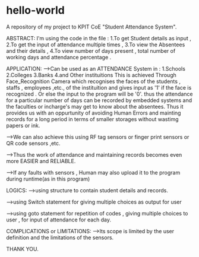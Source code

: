 # hello-world
A repository of my project to KPIT CoE "Student Attendance System".

ABSTRACT:
I'm using the code in the file : 
1.To get Student details as input ,
2.To get the input of attendance multiple times ,
3.To view the Absentees and their details ,
4.To view number of days present , total number of working days and attendance percentage .

APPLICATION:
-->Can be used as an ATTENDANCE System in :
   1.Schools
   2.Colleges
   3.Banks
   4.and Other instituitions
 This is achieved Through Face_Recognition Camera which recognises the faces of the students , staffs , employees ,etc.,
 of the instituition and gives input as '1' if the face is recognized . Or else the input to the program will be '0'.
 thus the attendance for a particular number of days can be recorded by embedded systems and the faculties or incharge's may
 get to know about the absentees. Thus it provides us with an oppurtunity of avoiding Human Errors and mainting records for 
 a long period in terms of smaller storages without wastimg papers or ink. 

-->We can also achieve this using RF tag sensors or finger print sensors or QR code sensors ,etc.

-->Thus the work of attendance and maintaining records becomes even more EASIER and RELIABLE.

-->If any faults with sensors , Human may also upload it to the program during runtime(as in this program)

LOGICS:
-->using structure to contain student details and records.

-->using Switch statement for giving multiple choices as output for user

-->using goto statement for repetition of codes , giving multiple choices to user , for input of attendance for each day.

COMPLICATIONS or LIMITATIONS:
-->Its scope is limited by the user definition and the limitations of the sensors.

THANK YOU.
 
